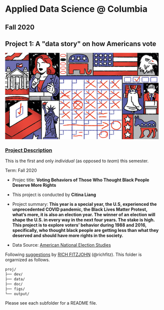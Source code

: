 # Applied Data Science @ Columbia
## Fall 2020
## Project 1: A "data story" on how Americans vote

<img src="figs/title1.jpeg" width="500">

### [Project Description](doc/)
This is the first and only *individual* (as opposed to *team*) this semester. 

Term: Fall 2020

+ Projec title: **Voting Behaviors of Those Who Thought Black People Deserve More Rights**
+ This project is conducted by **Citina Liang**

+ Project summary: **This year is a special year, the U.S, experienced the unprecedented COVID pandemic, the Black Lives Matter Protest, what’s more, it is also an election year. The winner of an election will shape the U.S. in every way in the next four years. The stake is high. This project is to explore voters’ behavior during 1988 and 2016, specifically, who thought black people are getting less than what they deserved and should have more rights in the society.**

+ Data Source: [American National Election Studies](https://electionstudies.org)

Following [suggestions](http://nicercode.github.io/blog/2013-04-05-projects/) by [RICH FITZJOHN](http://nicercode.github.io/about/#Team) (@richfitz). This folder is orgarnized as follows.

```
proj/
├── dev/
├── data/
├── doc/
├── figs/
└── output/
```

Please see each subfolder for a README file.
